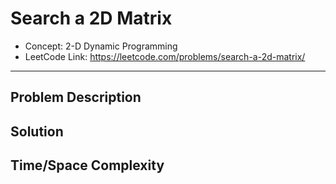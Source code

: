 # Search a 2D Matrix

- Concept: 2-D Dynamic Programming
- LeetCode Link: https://leetcode.com/problems/search-a-2d-matrix/

---

## Problem Description

## Solution

## Time/Space Complexity

